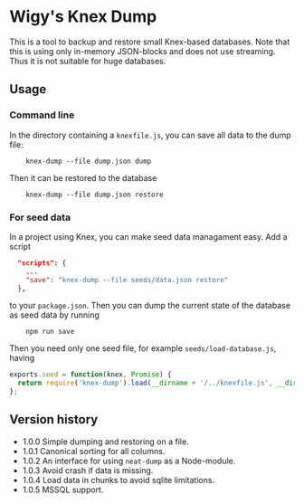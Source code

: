 # Wigy's Knex Dump

This is a tool to backup and restore small Knex-based databases.
Note that this is using only in-memory JSON-blocks and does not use streaming.
Thus it is not suitable for huge databases.

## Usage

### Command line

In the directory containing a `knexfile.js`, you can save all data to the dump file:
```shell
    knex-dump --file dump.json dump
```

Then it can be restored to the database
```shell
    knex-dump --file dump.json restore
```

### For seed data

In a project using Knex, you can make seed data managament easy. Add a script
```json
  "scripts": {
    ...
    "save": "knex-dump --file seeds/data.json restore"
  },
```
to your `package.json`. Then you can dump the current state of the database as seed data
by running
```shell
    npm run save
```

Then you need only one seed file, for example `seeds/load-database.js`, having
```javascript
exports.seed = function(knex, Promise) {
  return require('knex-dump').load(__dirname + '/../knexfile.js', __dirname + '/data.json');
};
```


## Version history

* 1.0.0 Simple dumping and restoring on a file.
* 1.0.1 Canonical sorting for all columns.
* 1.0.2 An interface for using `neat-dump` as a Node-module.
* 1.0.3 Avoid crash if data is missing.
* 1.0.4 Load data in chunks to avoid sqlite limitations.
* 1.0.5 MSSQL support.


